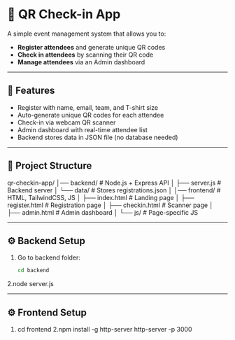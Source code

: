 # 📌 QR Check-in App

A simple event management system that allows you to:
- **Register attendees** and generate unique QR codes
- **Check in attendees** by scanning their QR code
- **Manage attendees** via an Admin dashboard

---

## 🚀 Features
- Register with name, email, team, and T-shirt size
- Auto-generate unique QR codes for each attendee
- Check-in via webcam QR scanner
- Admin dashboard with real-time attendee list
- Backend stores data in JSON file (no database needed)

---

## 📂 Project Structure

qr-checkin-app/
│── backend/ # Node.js + Express API
│ ├── server.js # Backend server
│ └── data/ # Stores registrations.json
│
│── frontend/ # HTML, TailwindCSS, JS
│ ├── index.html # Landing page
│ ├── register.html # Registration page
│ ├── checkin.html # Scanner page
│ ├── admin.html # Admin dashboard
│ └── js/ # Page-specific JS


---

## ⚙️ Backend Setup

1. Go to backend folder:
   ```bash
   cd backend

2.node server.js

---

## ⚙️ Frontend Setup

1. cd frontend
2.npm install -g http-server
http-server -p 3000


